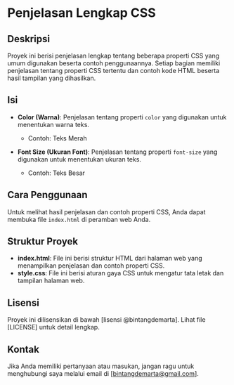 # Penjelasan Lengkap CSS

## Deskripsi

Proyek ini berisi penjelasan lengkap tentang beberapa properti CSS yang umum digunakan beserta contoh penggunaannya. Setiap bagian memiliki penjelasan tentang properti CSS tertentu dan contoh kode HTML beserta hasil tampilan yang dihasilkan.

## Isi

- **Color (Warna)**: Penjelasan tentang properti `color` yang digunakan untuk menentukan warna teks.
  - Contoh: Teks Merah

- **Font Size (Ukuran Font)**: Penjelasan tentang properti `font-size` yang digunakan untuk menentukan ukuran teks.
  - Contoh: Teks Besar

[//]: # (Anda dapat menambahkan penjelasan tentang properti CSS lainnya di sini)

## Cara Penggunaan

Untuk melihat hasil penjelasan dan contoh properti CSS, Anda dapat membuka file `index.html` di peramban web Anda.

## Struktur Proyek

- **index.html**: File ini berisi struktur HTML dari halaman web yang menampilkan penjelasan dan contoh properti CSS.
- **style.css**: File ini berisi aturan gaya CSS untuk mengatur tata letak dan tampilan halaman web.

## Lisensi

Proyek ini dilisensikan di bawah [lisensi @bintangdemarta]. Lihat file [LICENSE] untuk detail lengkap.

## Kontak

Jika Anda memiliki pertanyaan atau masukan, jangan ragu untuk menghubungi saya melalui email di [bintangdemarta@gmail.com].

